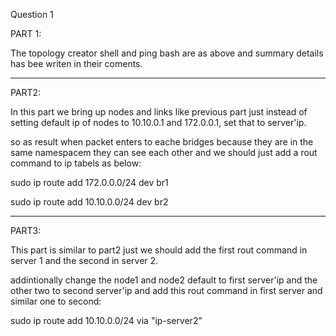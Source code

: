 Question 1

PART 1:

The topology creator shell and ping bash are as above and summary details has bee writen in their coments.

---------------

PART2:

In this part we bring up nodes and links like previous part just instead of setting default ip of nodes to 10.10.0.1 and 172.0.0.1, set that to server'ip.

so as result when packet enters to eache bridges because they are in the same namespacem they can see each other and we should just add a rout command to ip tabels as below:

sudo ip route add 172.0.0.0/24 dev br1

sudo ip route add 10.10.0.0/24 dev br2

---------------

PART3:

This part is similar to part2 just we should add the first rout command in server 1 and the second in server 2.

addintionally change the node1 and node2 default to first server'ip and the other two to second server'ip and add this rout command in first server and similar one to second:

sudo ip route add 10.10.0.0/24 via "ip-server2"
